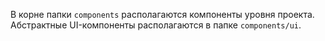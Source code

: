 В корне папки `components` располагаются компоненты уровня проекта. Абстрактные UI-компоненты располагаются в папке `components/ui`.
